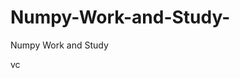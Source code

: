    # Numpy-Work-and-Study-
Numpy Work and Study 
                
                
                                  
                                                 
                                                                                                                                 
                   
                                   
                         
         
 
     

           
                
   vc
           
   
    
      
  
